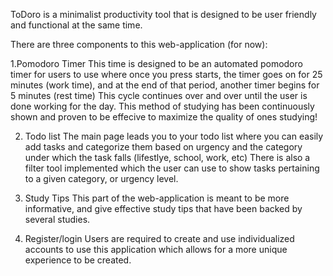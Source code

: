 ToDoro is a minimalist productivity tool that is designed to be user friendly and functional at the same time.

There are three components to this web-application (for now):

1.Pomodoro Timer
    This time is designed to be an automated pomodoro timer for users to use where once you press starts, the timer goes on for 25 minutes (work time), and at the end of that period, another timer begins for 5 minutes (rest time)
    This cycle continues over and over until the user is done working for the day. This method of studying has been continuously shown and proven to be effecive to maximize the quality of ones studying!
    
2. Todo list
    The main page leads you to your todo list where you can easily add tasks and categorize them based on urgency and the category under which the task falls (lifestlye, school, work, etc)
    There is also a filter tool implemented which the user can use to show tasks pertaining to a given category, or urgency level.
    
3. Study Tips
    This part of the web-application is meant to be more informative, and give effective study tips that have been backed by several studies.
    
4. Register/login
    Users are required to create and use individualized accounts to use this application which allows for a more unique experience to be created.
